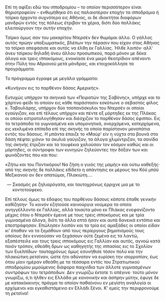 Επί τη αφίξει εδώ του ιπποδρομίου &ndash; το οποίον περισσότερον είναι θηριοτροφείον &ndash; ενθυμήθηκα ότι εις
παλαιοτέραν εποχήν τα ιπποδρόμια ή τσίρκα ήρχοντο συχνότερα εις Αθήνας, οι δε ιδιοκτήται διαφόρων μανδρών εντός της
πόλεως έτριβαν τα χέρια, διότι δύο πολλάκις ελειτούργουν την αυτήν εποχήν.

Τσίρκο όμως σαν του μακαρίτου Ντερσέν δεν θυμάμαι άλλο. Ο γάλλος αυτός πρώην υπαξιωματικός, βλέπων την πέρασιν που είχαν
στας Αθήνας τα τσίρκα απεφάσισε και αυτός να έλθη εκ Γαλλίας. Ήλθε λοιπόν· αλλ' άνευ τσίρκου δηλαδή άνευ άλλου
προσωπικού, παρά μόνον με δέκα άλογα και τρεις ιπποκόμους, ενοικίασε ένα μικρό θεατρίδιον απέναντι στην Πύλη του
Αδριανού μετά μάνδρας, και ετοιχοκόλλησε τα προγράμματα.

Το πρόγραμμα έγραφε με μεγάλα γράμματα:

«Κυνήγιον εις το παρθένον δάσος Αμερικής».

Ευτυχώς υπήρχον τα σκηνικά των «Πειρατών της Σαβόνης», υπήρχε και το χάρτινο φείδι το οποίον εις κάθε παράστασιν
εσκότωνε ο σεβαστός φίλος κ. Ταβουλάρης, υπήρχον δύο τσοπανόσκυλοι του Ντερσέν οι οποίοι εγαύγιζαν, και επί τέλους
υπήρχον και πέντε εξ μόρτηδες εκ της Πλάκας οι οποίοι εστρατολογήθησαν και διέσχιζον το παρθένον δάσος έφιπποι. Εις τα
τετράποδα τα γυμνασμένα και υπομονητικά, ανερχόμενα, κατερχόμενα, εις κεκλιμένα επίπεδα επί της σκηνής τα οποία
παρίστανον μονοπάτια εντός του δάσους. Η μπάντα έπαιζε το «Μαύρ' είν η νύχτα στα βουνά στα δάση πέφτει χιόνι» τα σκυλιά
γαύγιζαν, τα άλογα χλιμίντριζαν, τα σανίδα της σκηνής έτριζαν και τα τουφέκια χαλούσαν τον κόσμον καθώς και οι μόρτηδες,
οι σύντροφοι των κυνηγών ζηλεύοντες την δόξαν των και φωνάζοντες που και που:

«Ζήτω και του Ποντικόρου! Να ζήση ο γυιός της μαμής» και ούτω καθεξής· από της σκηνής δε πολλάκις εδίδετο η απάντησις εκ
μέρους του Κόϋ μπόϋ Μεξικανού αν δεν απατώμαι, Πλακιώτη....

<ol style="list-style-type: '&mdash; '">
  <li>Σκασμός ρε ζηλιαρόγατα, και ταυτοχρόνως έρριχνε μια με το κοντοτούφεκο.</li>
</ol>

Επί τέλους όμως το έδαφος του παρθένου δάσους κάποτε έπαθε γενικήν καθίζησην· Το κοινόν εζητούσε καινούργια νούμερα τα
οποία ανηγγέλλοντο εκ Γαλλίας, αλλά τοιαύτα μόνο εκ Πλάκας ενεφανίζοντο μέχρις ότου ο Ντερσέν έμεινε με τους τρεις
ιπποκόμους και με τρία γυμνασμένα άλογα, διότι τα άλλα επτά ήσαν και αυτά δανεικά εντόπια και επεστράφησαν. Επώλησεν
λοιπόν και τα τρία εις αμαξάδες οι οποίοι είδαν κι' έπαθαν να τα ξεμάθουν από τους περίεργους βηματισμούς τους οποίους
δεν εννοούσαν να ξεχάσουν ούτε ζεμένα εις τα λαντώ, εξαπέστειλε και τους τρεις ιπποκόμους εις Γαλλίαν και αυτός, αγνοώ
κατά ποιόν τρόπον, εθεάθη δρων ως καθηγητής της ιππασίας εις το Σχολίον των Ευελπίδων· ταυτοχρόνως όμως εσυνήθισε τόσον
πολύ και την πλακιώτικη ρετσίναν, ώστε ήτο αδύνατον να ευρίσκη την ισορροπίαν, έως ότου μίαν ημέραν εθεάθη με τα τέσσαρα
εντός του Στρατιωτικού ιπποδρομίου μιμούμενος διάφορα παιχνίδια των άλλοτε γυμνασμένων συντρόφων του τετράποδων. Δεν
γνωρίζω έκτοτε τι απέγινε· τούτο μόνον γνωρίζω, ό,τι ήλθεν εις Ελλάδα με κανονικήν και άσπρην μύτην, έφυγε δε με
κατακόκκινην, πράγμα το οποίον παθαίνονυ εν μεγίστη αναλογία οι ερχόμενοι και εγκαθιστάμενιο εν Ελλάδι ξένοι. Κ' εμείς
την περιφρονούμε τη ρετσίνα!
